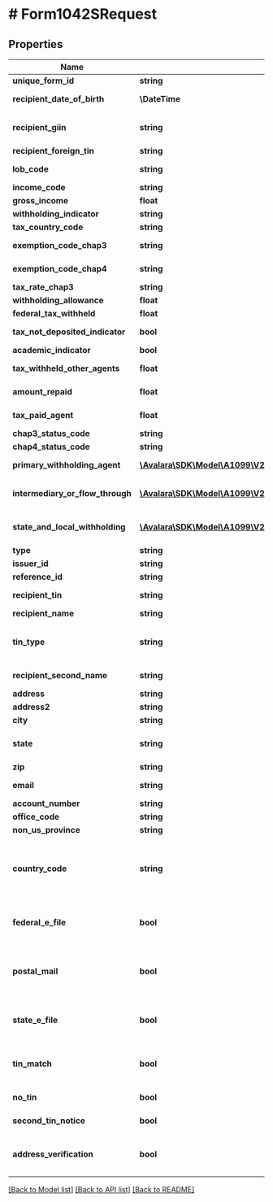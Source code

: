 # # Form1042SRequest

## Properties

Name | Type | Description | Notes
------------ | ------------- | ------------- | -------------
**unique_form_id** | **string** | Unique form identifier | [optional]
**recipient_date_of_birth** | **\DateTime** | Recipient&#39;s date of birth | [optional]
**recipient_giin** | **string** | Recipient&#39;s GIIN (Global Intermediary Identification Number) | [optional]
**recipient_foreign_tin** | **string** | Recipient&#39;s foreign TIN | [optional]
**lob_code** | **string** | Limitation on benefits code | [optional]
**income_code** | **string** | Income code | [optional]
**gross_income** | **float** | Gross income | [optional]
**withholding_indicator** | **string** | Withholding indicator | [optional]
**tax_country_code** | **string** | Country code | [optional]
**exemption_code_chap3** | **string** | Exemption code (Chapter 3) | [optional]
**exemption_code_chap4** | **string** | Exemption code (Chapter 4) | [optional]
**tax_rate_chap3** | **string** | Tax rate (Chapter 3) | [optional]
**withholding_allowance** | **float** | Withholding allowance | [optional]
**federal_tax_withheld** | **float** | Federal tax withheld | [optional]
**tax_not_deposited_indicator** | **bool** | Tax not deposited indicator | [optional]
**academic_indicator** | **bool** | Academic indicator | [optional]
**tax_withheld_other_agents** | **float** | Tax withheld by other agents | [optional]
**amount_repaid** | **float** | Amount repaid to recipient | [optional]
**tax_paid_agent** | **float** | Tax paid by withholding agent | [optional]
**chap3_status_code** | **string** | Chapter 3 status code | [optional]
**chap4_status_code** | **string** | Chapter 4 status code | [optional]
**primary_withholding_agent** | [**\Avalara\SDK\Model\A1099\V2\PrimaryWithholdingAgentRequest**](PrimaryWithholdingAgentRequest.md) | Primary withholding agent information | [optional]
**intermediary_or_flow_through** | [**\Avalara\SDK\Model\A1099\V2\IntermediaryOrFlowThroughRequest**](IntermediaryOrFlowThroughRequest.md) | Intermediary or flow-through entity information | [optional]
**state_and_local_withholding** | [**\Avalara\SDK\Model\A1099\V2\StateAndLocalWithholdingRequest**](StateAndLocalWithholdingRequest.md) | State and local withholding information | [optional]
**type** | **string** |  | [optional]
**issuer_id** | **string** | Issuer ID | [optional]
**reference_id** | **string** | Reference ID | [optional]
**recipient_tin** | **string** | Recipient Tax ID Number | [optional]
**recipient_name** | **string** | Recipient name | [optional]
**tin_type** | **string** | Type of TIN (Tax ID Number). Will be one of:  * SSN  * EIN  * ITIN  * ATIN | [optional]
**recipient_second_name** | **string** | Recipient second name | [optional]
**address** | **string** | Address |
**address2** | **string** | Address line 2 | [optional]
**city** | **string** | City |
**state** | **string** | US state. Required if CountryCode is \&quot;US\&quot;. | [optional]
**zip** | **string** | Zip/postal code | [optional]
**email** | **string** | Recipient email address | [optional]
**account_number** | **string** | Account number | [optional]
**office_code** | **string** | Office code | [optional]
**non_us_province** | **string** | Foreign province | [optional]
**country_code** | **string** | Country code, as defined at https://www.irs.gov/e-file-providers/country-codes |
**federal_e_file** | **bool** | Boolean indicating that federal e-filing should be scheduled for this form | [optional]
**postal_mail** | **bool** | Boolean indicating that postal mailing to the recipient should be scheduled for this form | [optional]
**state_e_file** | **bool** | Boolean indicating that state e-filing should be scheduled for this form | [optional]
**tin_match** | **bool** | Boolean indicating that TIN Matching should be scheduled for this form | [optional]
**no_tin** | **bool** | Indicates whether the recipient has no TIN | [optional]
**second_tin_notice** | **bool** | Second TIN notice in three years | [optional]
**address_verification** | **bool** | Boolean indicating that address verification should be scheduled for this form | [optional]

[[Back to Model list]](../../../README.md#models) [[Back to API list]](../../../README.md#endpoints) [[Back to README]](../../../README.md)
